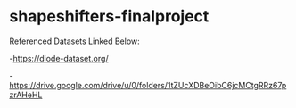 # shapeshifters-finalproject
Referenced Datasets Linked Below:

-https://diode-dataset.org/ 

-https://drive.google.com/drive/u/0/folders/1tZUcXDBeOibC6jcMCtgRRz67pzrAHeHL 
